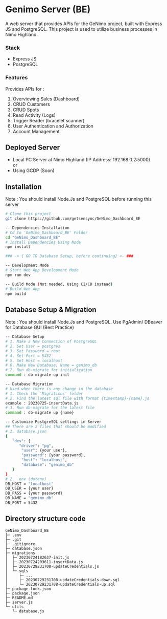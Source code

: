 # Genimo Server (BE)
A  web server that provides APIs for the GeNimo project, built with Express JS and PostgreSQL. This project is used to utilize business processes in Nimo Highland.

### Stack
- Express JS
- PostgreSQL

### Features
Provides APIs for :  
1.  Overviewing Sales (Dashboard)
2.  CRUD Customers
3.  CRUD Spots
4.  Read Activity (Logs)
5.  Trigger Reader (bracelet scanner)
6.  User Authentication and Authorization
7.  Account Management 

## Deployed Server
-  Local PC Server at Nimo Highland (IP Address: 192.168.0.2:5000)  
or
-  Using GCDP (Soon)

## Installation

Note : You should install Node.Js and PostgreSQL before running this server
```bash
# Clone this project
git clone https://github.com/getsensync/GeNimo_Dashboard_BE

-- Dependencies Installation
# Cd to 'GeNimo_Dashboard_BE' Folder
cd "GeNimo_Dashboard_BE"
# Install Dependencies Using Node
npm install

### -> { GO TO Database Setup, before continuing} <- ###

-- Development Mode
# Start Web App Development Mode
npm run dev

-- Build Mode (Not needed, Using CI/CD instead)
# Build Web App
npm build
```

## Database Setup & Migration

Note : You should install Node.Js and PostgreSQL. Use PgAdmin/ DBeaver for Database GUI (Best Practice)
```bash
-- Database Setup
# 1. Make a New Connection of PostgreSQL
# 2. Set User = postgres
# 3. Set Password = root
# 4. Set Port = 5432
# 5. Set Host = localhost
# 6. Make New Database, Name = genimo_db
# 7. Run db-migrate for initialization
command : db-migrate up init

-- Database Migration
# Used when there is any change in the database
# 1. Check the 'Migrations' folder
# 2. Find the latest sql file with format {timestamp}-{name}.js
example : 20230725-insertData.js
# 3. Run db-migrate for the latest file
command : db-migrate up {name}

-- Customize PostgreSQL settings in Server
## There are 2 files that should be modified
# 1. database.json
{
   "dev": {
      "driver": "pg",
       "user": {your user},
       "password": {your password},
       "host": "localhost",
       "database": "genimo_db"
   }
}
# 2. .env (dotenv)
DB_HOST = "localhost"
DB_USER = {your user}
DB_PASS = {your password}
DB_NAME = "genimo_db"
DB_PORT = 5432
```

## Directory structure code

```
GeNimo_Dashboard_BE
├─ .env
├─ .git
├─ .gitignore
├─ database.json
├─ migrations
│  ├─ 20230724182637-init.js
│  ├─ 20230724203611-insertData.js
│  ├─ 20230729231708-updateCredentials.js
│  └─ sqls
│     ├─ ...
│     ├─ 20230729231708-updateCredentials-down.sql
│     └─ 20230729231708-updateCredentials-up.sql
├─ package-lock.json
├─ package.json
├─ README.md
├─ server.js
└─ utils
   └─ database.js

```
